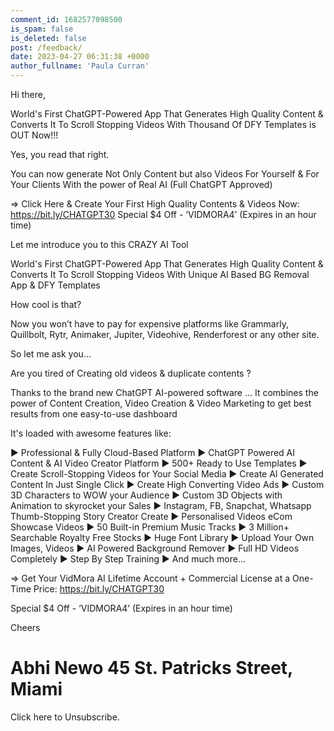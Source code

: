 ```yaml
---
comment_id: 1682577098500
is_spam: false
is_deleted: false
post: /feedback/
date: 2023-04-27 06:31:38 +0000
author_fullname: 'Paula Curran'
---
```


Hi there,

World's First ChatGPT-Powered App That Generates High Quality Content & Converts It To Scroll Stopping Videos With Thousand Of DFY Templates is OUT Now!!!

Yes, you read that right. 

You can now generate Not Only Content but also Videos For Yourself & For Your Clients With the power of Real AI (Full ChatGPT Approved)

=> Click Here & Create Your First High Quality Contents & Videos Now: https://bit.ly/CHATGPT30
Special $4 Off - ‘VIDMORA4’ (Expires in an hour time)

Let me introduce you to this CRAZY AI Tool

World's First ChatGPT-Powered App That Generates High Quality Content & Converts It To Scroll Stopping Videos With Unique AI Based BG Removal App & DFY Templates

How cool is that?

Now you won’t have to pay for expensive platforms like Grammarly, Quillbolt, Rytr, Animaker, Jupiter, Videohive, Renderforest or any other site.

So let me ask you…

Are you tired of Creating old videos & duplicate contents  ?

Thanks to the brand new ChatGPT AI-powered software ... It combines the power of Content Creation, Video Creation & Video Marketing to get best results from one easy-to-use dashboard

It's loaded with awesome features like:

► Professional & Fully Cloud-Based Platform
► ChatGPT Powered AI Content & AI Video Creator Platform
► 500+ Ready to Use Templates 
► Create Scroll-Stopping Videos for Your Social Media
► Create AI Generated Content In Just Single Click
► Create High Converting Video Ads 
► Custom 3D Characters to WOW your Audience 
► Custom 3D Objects with Animation to skyrocket your Sales 
► Instagram, FB, Snapchat, Whatsapp Thumb-Stopping Story Creator Create 
► Personalised Videos eCom Showcase Videos 
► 50 Built-in Premium Music Tracks 
► 3 Million+ Searchable Royalty Free Stocks 
► Huge Font Library 
► Upload Your Own Images, Videos 
► AI Powered Background Remover 
► Full HD Videos Completely 
► Step By Step Training
► And much more...

=> Get Your VidMora AI Lifetime Account + Commercial License at a One-Time Price: https://bit.ly/CHATGPT30

Special $4 Off - ‘VIDMORA4’ (Expires in an hour time)

Cheers

Abhi Newo
45 St. Patricks Street, Miami
=============================

Click here to Unsubscribe.
